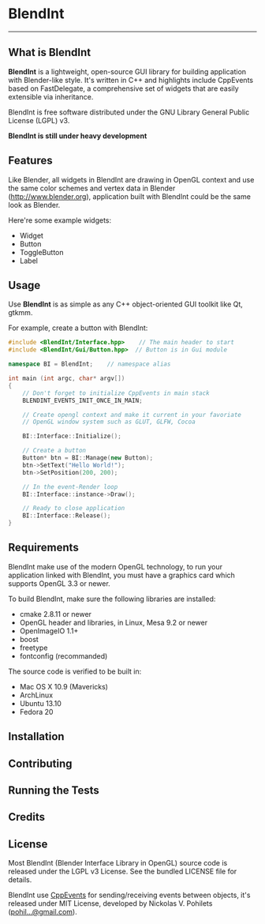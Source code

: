 # BlendInt

------

## What is BlendInt

**BlendInt** is a lightweight, open-source GUI library for building
application with Blender-like style. It's written in C++ and
highlights include CppEvents based on FastDelegate, a comprehensive
set of widgets that are easily extensible via inheritance.

BlendInt is free software distributed under the GNU Library General
Public License (LGPL) v3.

**BlendInt is still under heavy development**

## Features

Like Blender, all widgets in BlendInt are drawing in OpenGL context
and use the same color schemes and vertex data in Blender
(http://www.blender.org), application built with BlendInt could be the
same look as Blender.

Here're some example widgets:

* Widget
* Button
* ToggleButton
* Label

## Usage

Use **BlendInt** is as simple as any C++ object-oriented GUI toolkit
like Qt, gtkmm.

For example, create a button with BlendInt:

```cpp
#include <BlendInt/Interface.hpp>    // The main header to start
#include <BlendInt/Gui/Button.hpp>	// Button is in Gui module

namespace BI = BlendInt;	// namespace alias

int main (int argc, char* argv[])
{
    // Don't forget to initialize CppEvents in main stack
    BLENDINT_EVENTS_INIT_ONCE_IN_MAIN;

    // Create opengl context and make it current in your favoriate
    // OpenGL window system such as GLUT, GLFW, Cocoa

    BI::Interface::Initialize();

    // Create a button
    Button* btn = BI::Manage(new Button);
    btn->SetText("Hello World!");
    btn->SetPosition(200, 200); 

    // In the event-Render loop
    BI::Interface::instance->Draw();

    // Ready to close application
    BI::Interface::Release();
}
```

## Requirements

BlendInt make use of the modern OpenGL technology, to run your
application linked with BlendInt, you must have a graphics card which
supports OpenGL 3.3 or newer.

To build BlendInt, make sure the following libraries are installed:

* cmake 2.8.11 or newer
* OpenGL header and libraries, in Linux, Mesa 9.2 or newer
* OpenImageIO 1.1+
* boost
* freetype
* fontconfig (recommanded)

The source code is verified to be built in:

* Mac OS X 10.9 (Mavericks)
* ArchLinux
* Ubuntu 13.10
* Fedora 20

## Installation

## Contributing

## Running the Tests

## Credits

## License

Most BlendInt (Blender Interface Library in OpenGL) source code is
released under the LGPL v3 License. See the bundled LICENSE file for
details.

BlendInt use [CppEvents](http://code.google.com/p/cpp-events/) for
sending/receiving events between objects, it's released under MIT
License, developed by Nickolas V. Pohilets (pohil...@gmail.com).
